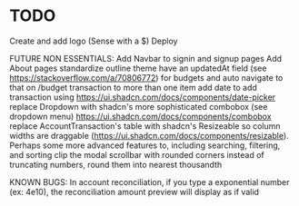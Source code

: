 # TODO

Create and add logo (Sense with a $)
Deploy

FUTURE NON ESSENTIALS:
Add Navbar to signin and signup pages
Add About pages
standardize outline theme
have an updatedAt field (see https://stackoverflow.com/a/70806772) for budgets and auto navigate to that on /budget
transaction to more than one item
add date to add transaction using https://ui.shadcn.com/docs/components/date-picker
replace Dropdown with shadcn's more sophisticated combobox (see dropdown menu) https://ui.shadcn.com/docs/components/combobox
replace AccountTransaction's table with shadcn's Resizeable so column widths are draggable (https://ui.shadcn.com/docs/components/resizable). Perhaps some more advanced features to, including searching, filtering, and sorting
clip the modal scrollbar with rounded corners
instead of truncating numbers, round them into nearest thousandth

KNOWN BUGS:
In account reconciliation, if you type a exponential number (ex: 4e10), the reconciliation amount preview will display as if valid
